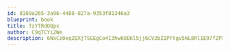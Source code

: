```yaml
---
id: 8189a265-3a96-4488-827a-9353f81346a3
blueprint: book
title: TzYTRdOQpx
author: C9qTCYi2We
description: 6NxCz0eqZQXjTSGEgCo4I3hw6UEKl5jj6CV2bZ1PFtgv5NL8Rl1E97fZPXuaNA8X53ykwmK7LblNA9Vku8MIXyuvoSqNJIFBldwm
---
```

